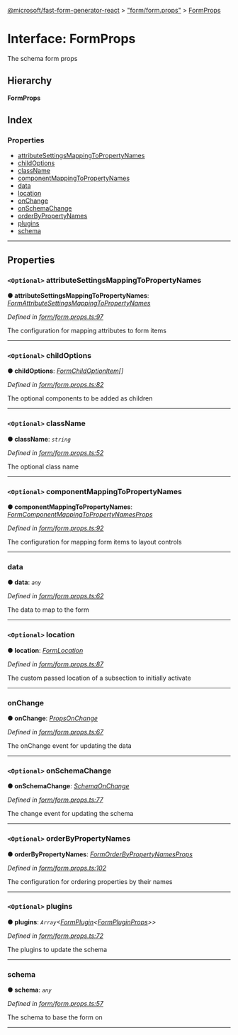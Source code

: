 [@microsoft/fast-form-generator-react](../README.md) > ["form/form.props"](../modules/_form_form_props_.md) > [FormProps](../interfaces/_form_form_props_.formprops.md)

# Interface: FormProps

The schema form props

## Hierarchy

**FormProps**

## Index

### Properties

* [attributeSettingsMappingToPropertyNames](_form_form_props_.formprops.md#attributesettingsmappingtopropertynames)
* [childOptions](_form_form_props_.formprops.md#childoptions)
* [className](_form_form_props_.formprops.md#classname)
* [componentMappingToPropertyNames](_form_form_props_.formprops.md#componentmappingtopropertynames)
* [data](_form_form_props_.formprops.md#data)
* [location](_form_form_props_.formprops.md#location)
* [onChange](_form_form_props_.formprops.md#onchange)
* [onSchemaChange](_form_form_props_.formprops.md#onschemachange)
* [orderByPropertyNames](_form_form_props_.formprops.md#orderbypropertynames)
* [plugins](_form_form_props_.formprops.md#plugins)
* [schema](_form_form_props_.formprops.md#schema)

---

## Properties

<a id="attributesettingsmappingtopropertynames"></a>

### `<Optional>` attributeSettingsMappingToPropertyNames

**● attributeSettingsMappingToPropertyNames**: *[FormAttributeSettingsMappingToPropertyNames](_form_form_props_.formattributesettingsmappingtopropertynames.md)*

*Defined in [form/form.props.ts:97](https://github.com/Microsoft/fast-dna/blob/164dd3ca/packages/fast-form-generator-react/src/form/form.props.ts#L97)*

The configuration for mapping attributes to form items

___
<a id="childoptions"></a>

### `<Optional>` childOptions

**● childOptions**: *[FormChildOptionItem](_form_form_props_.formchildoptionitem.md)[]*

*Defined in [form/form.props.ts:82](https://github.com/Microsoft/fast-dna/blob/164dd3ca/packages/fast-form-generator-react/src/form/form.props.ts#L82)*

The optional components to be added as children

___
<a id="classname"></a>

### `<Optional>` className

**● className**: *`string`*

*Defined in [form/form.props.ts:52](https://github.com/Microsoft/fast-dna/blob/164dd3ca/packages/fast-form-generator-react/src/form/form.props.ts#L52)*

The optional class name

___
<a id="componentmappingtopropertynames"></a>

### `<Optional>` componentMappingToPropertyNames

**● componentMappingToPropertyNames**: *[FormComponentMappingToPropertyNamesProps](_form_form_props_.formcomponentmappingtopropertynamesprops.md)*

*Defined in [form/form.props.ts:92](https://github.com/Microsoft/fast-dna/blob/164dd3ca/packages/fast-form-generator-react/src/form/form.props.ts#L92)*

The configuration for mapping form items to layout controls

___
<a id="data"></a>

###  data

**● data**: *`any`*

*Defined in [form/form.props.ts:62](https://github.com/Microsoft/fast-dna/blob/164dd3ca/packages/fast-form-generator-react/src/form/form.props.ts#L62)*

The data to map to the form

___
<a id="location"></a>

### `<Optional>` location

**● location**: *[FormLocation](_form_form_props_.formlocation.md)*

*Defined in [form/form.props.ts:87](https://github.com/Microsoft/fast-dna/blob/164dd3ca/packages/fast-form-generator-react/src/form/form.props.ts#L87)*

The custom passed location of a subsection to initially activate

___
<a id="onchange"></a>

###  onChange

**● onChange**: *[PropsOnChange](../modules/_form_form_props_.md#propsonchange)*

*Defined in [form/form.props.ts:67](https://github.com/Microsoft/fast-dna/blob/164dd3ca/packages/fast-form-generator-react/src/form/form.props.ts#L67)*

The onChange event for updating the data

___
<a id="onschemachange"></a>

### `<Optional>` onSchemaChange

**● onSchemaChange**: *[SchemaOnChange](../modules/_form_form_props_.md#schemaonchange)*

*Defined in [form/form.props.ts:77](https://github.com/Microsoft/fast-dna/blob/164dd3ca/packages/fast-form-generator-react/src/form/form.props.ts#L77)*

The change event for updating the schema

___
<a id="orderbypropertynames"></a>

### `<Optional>` orderByPropertyNames

**● orderByPropertyNames**: *[FormOrderByPropertyNamesProps](_form_form_props_.formorderbypropertynamesprops.md)*

*Defined in [form/form.props.ts:102](https://github.com/Microsoft/fast-dna/blob/164dd3ca/packages/fast-form-generator-react/src/form/form.props.ts#L102)*

The configuration for ordering properties by their names

___
<a id="plugins"></a>

### `<Optional>` plugins

**● plugins**: *`Array`<[FormPlugin](../classes/_plugin_.formplugin.md)<[FormPluginProps](_plugin_.formpluginprops.md)>>*

*Defined in [form/form.props.ts:72](https://github.com/Microsoft/fast-dna/blob/164dd3ca/packages/fast-form-generator-react/src/form/form.props.ts#L72)*

The plugins to update the schema

___
<a id="schema"></a>

###  schema

**● schema**: *`any`*

*Defined in [form/form.props.ts:57](https://github.com/Microsoft/fast-dna/blob/164dd3ca/packages/fast-form-generator-react/src/form/form.props.ts#L57)*

The schema to base the form on

___

